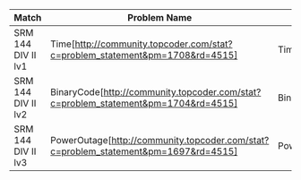 Match|Problem Name|Source Code|Note
-----|------------|-----------|----
SRM 144 DIV II lv1| Time[http://community.topcoder.com/stat?c=problem_statement&pm=1708&rd=4515]  | Time.java[src/Time.java]
SRM 144 DIV II lv2| BinaryCode[http://community.topcoder.com/stat?c=problem_statement&pm=1704&rd=4515]  | BinaryCode.java[src/BinaryCode.java]
SRM 144 DIV II lv3| PowerOutage[http://community.topcoder.com/stat?c=problem_statement&pm=1697&rd=4515]  | PowerOutage.java[src/PowerOutage.java]
